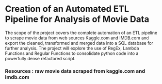 
# Creation of an Automated ETL Pipeline for Analysis of Movie Data
The scope of the project covers the complete automation of an ETL pipeline to scrape movie data from web sources Kaggle.com and IMDB.com and export the cleaned, transformed and merged data into a SQL database for further analysis. The project will explore the use of RegEx, Lambda Functions and Regular Functions to consolidate python code into a powerfully dense refactored script. 

### Resources : raw movie data scraped from kaggle.com and imdb.com
